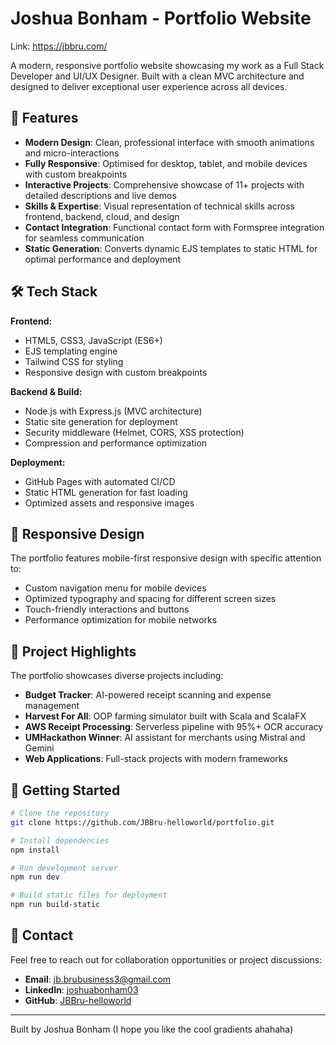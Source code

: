 # Joshua Bonham - Portfolio Website
Link: https://jbbru.com/

A modern, responsive portfolio website showcasing my work as a Full Stack Developer and UI/UX Designer. Built with a clean MVC architecture and designed to deliver exceptional user experience across all devices.

## 🚀 Features

- **Modern Design**: Clean, professional interface with smooth animations and micro-interactions
- **Fully Responsive**: Optimised for desktop, tablet, and mobile devices with custom breakpoints
- **Interactive Projects**: Comprehensive showcase of 11+ projects with detailed descriptions and live demos
- **Skills & Expertise**: Visual representation of technical skills across frontend, backend, cloud, and design
- **Contact Integration**: Functional contact form with Formspree integration for seamless communication
- **Static Generation**: Converts dynamic EJS templates to static HTML for optimal performance and deployment

## 🛠️ Tech Stack

**Frontend:**

- HTML5, CSS3, JavaScript (ES6+)
- EJS templating engine
- Tailwind CSS for styling
- Responsive design with custom breakpoints

**Backend & Build:**

- Node.js with Express.js (MVC architecture)
- Static site generation for deployment
- Security middleware (Helmet, CORS, XSS protection)
- Compression and performance optimization

**Deployment:**

- GitHub Pages with automated CI/CD
- Static HTML generation for fast loading
- Optimized assets and responsive images

## 📱 Responsive Design

The portfolio features mobile-first responsive design with specific attention to:

- Custom navigation menu for mobile devices
- Optimized typography and spacing for different screen sizes
- Touch-friendly interactions and buttons
- Performance optimization for mobile networks

## 🎯 Project Highlights

The portfolio showcases diverse projects including:

- **Budget Tracker**: AI-powered receipt scanning and expense management
- **Harvest For All**: OOP farming simulator built with Scala and ScalaFX
- **AWS Receipt Processing**: Serverless pipeline with 95%+ OCR accuracy
- **UMHackathon Winner**: AI assistant for merchants using Mistral and Gemini
- **Web Applications**: Full-stack projects with modern frameworks

## 🚀 Getting Started

```bash
# Clone the repository
git clone https://github.com/JBBru-helloworld/portfolio.git

# Install dependencies
npm install

# Run development server
npm run dev

# Build static files for deployment
npm run build-static
```

## 📧 Contact

Feel free to reach out for collaboration opportunities or project discussions:

- **Email**: jb.brubusiness3@gmail.com
- **LinkedIn**: [joshuabonham03](https://www.linkedin.com/in/joshuabonham03)
- **GitHub**: [JBBru-helloworld](https://github.com/JBBru-helloworld)

---

Built by Joshua Bonham (I hope you like the cool gradients ahahaha)
